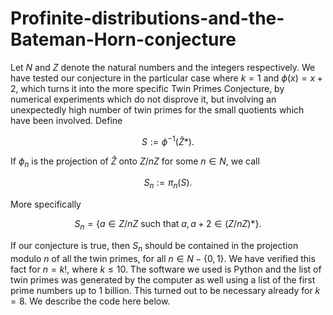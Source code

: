 # Profinite-distributions-and-the-Bateman-Horn-conjecture

Let $N$ and $Z$ denote the natural numbers and the integers respectively. We have tested our conjecture  in the particular case where $k=1$ and $\phi(x)=x+2$, which turns it into the more specific  Twin Primes Conjecture, by numerical experiments which do not disprove it, but involving an unexpectedly high number of twin primes for the  small quotients which have been involved.  Define
```math
S:=\phi^{-1}(\widehat{Z}*).
```
If $\phi_n$ is the projection of $\widehat{Z}$ onto $Z/nZ$ for some $n\in N$, we call
```math
S_n:=\pi_n(S).
```
More specifically
```math
S_n=\{a\in Z/nZ\text{ such that }a, a+2\in (Z/nZ)*\}.
```
If our conjecture  is true, then $S_n$ should be contained in the projection modulo $n$ of all the twin primes, for all $n\in N-\{0,1\}$. We have verified this fact for $n=k!$, where $k\le10$. The software we used is Python and the list of twin primes was generated by the computer as well using a list of the first prime numbers up to 1 billion. This turned out to be necessary already for $k=8$. We describe the code here below.
